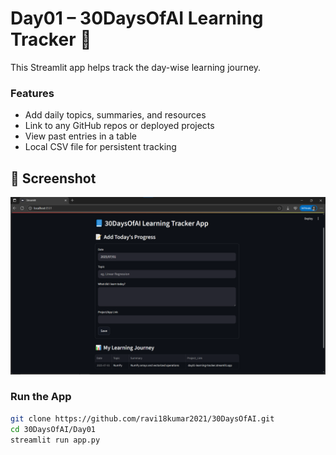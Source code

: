 # Day01 – 30DaysOfAI Learning Tracker 🧠

This Streamlit app helps track the day-wise learning journey.

### Features
- Add daily topics, summaries, and resources
- Link to any GitHub repos or deployed projects
- View past entries in a table
- Local CSV file for persistent tracking

## 📸 Screenshot

![App Screenshot](./screenshot.png)

### Run the App

```bash
git clone https://github.com/ravi18kumar2021/30DaysOfAI.git
cd 30DaysOfAI/Day01
streamlit run app.py